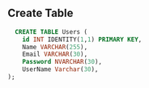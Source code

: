 ## Create Table

```sql
  CREATE TABLE Users (
    id INT IDENTITY(1,1) PRIMARY KEY,
    Name VARCHAR(255),
	Email VARCHAR(30),
	Password NVARCHAR(30),
	UserName Varchar(30),
);
```
